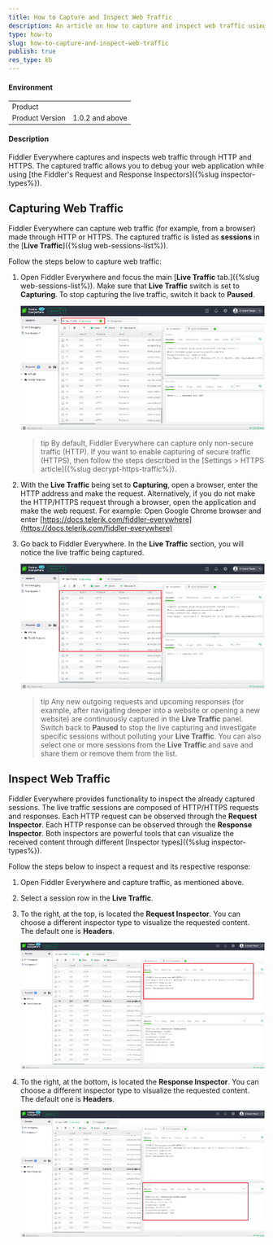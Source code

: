 ```yaml
---
title: How to Capture and Inspect Web Traffic
description: An article on how to capture and inspect web traffic using Fiddler Everywhere
type: how-to
slug: how-to-capture-and-inspect-web-traffic
publish: true
res_type: kb
---
```



#### Environment

|   |   |
|---|---|
| Product   |
| Product Version | 1.0.2 and above  |

#### Description

Fiddler Everywhere captures and inspects web traffic through HTTP and HTTPS. The captured traffic allows you to debug your web application while using [the Fiddler's Request and Response Inspectors]({%slug inspector-types%}).

## Capturing Web Traffic

Fiddler Everywhere can capture web traffic (for example, from a browser) made through HTTP or HTTPS. The captured traffic is listed as __sessions__ in the [__Live Traffic__]({%slug web-sessions-list%}).

Follow the steps below to capture web traffic:

1. Open Fiddler Everywhere and focus the main [__Live Traffic__ tab.]({%slug web-sessions-list%}). Make sure that __Live Traffic__ switch is set to __Capturing__. To stop capturing the live traffic, switch it back to __Paused__.

    ![Capturing Live Traffic](../images/kb/capture-live-traffic-under-capture-and-inspect-web-traffic.png)

    >tip By default, Fiddler Everywhere can capture only non-secure traffic (HTTP). If you want to enable capturing of secure traffic (HTTPS), then follow the steps described in the [Settings > HTTPS article]({%slug decrypt-https-traffic%}).

2. With the __Live Traffic__ being set to __Capturing__, open a browser, enter the HTTP address and make the request. Alternatively, if you do not make the HTTP/HTTPS request through a browser, open the application and make the web request. For example: Open Google Chrome browser and enter [https://docs.telerik.com/fiddler-everywhere](https://docs.telerik.com/fiddler-everywhere)

3. Go back to Fiddler Everywhere. In the __Live Traffic__ section, you will notice the live traffic being captured.

    ![Capturing Live Traffic](../images/kb/capture-live-traffic-under-capture-and-inspect-web-traffic-1.png)

    >tip Any new outgoing requests and upcoming responses (for example, after navigating deeper into a website or opening a new website) are continuously captured in the **Live Traffic** panel. Switch back to **Paused** to stop the live capturing and investigate specific sessions without polluting your **Live Traffic**. You can also select one or more sessions from the **Live Traffic** and save and share them or remove them from the list.

## Inspect Web Traffic

Fiddler Everywhere provides functionality to inspect the already captured sessions. The live traffic sessions are composed of HTTP/HTTPS requests and responses. Each HTTP request can be observed through the __Request Inspector__. Each HTTP response can be observed through the __Response Inspector__. Both inspectors are powerful tools that can visualize the received content through different [Inspector types]({%slug inspector-types%}).

Follow the steps below to inspect a request and its respective response:

1. Open Fiddler Everywhere and capture traffic, as mentioned above.

2. Select a session row in the __Live Traffic__.

3. To the right, at the top, is located the __Request Inspector__. You can choose a different inspector type to visualize the requested content. The default one is __Headers__.

    ![Request Inspector](../images/kb/request-inspector-under-capture-and-inspect-web-traffic.png)

4. To the right, at the bottom, is located the __Response Inspector__. You can choose a different inspector type to visualize the requested content. The default one is __Headers__.

    ![Response Inspector](../images/kb/response-inspector-under-capture-and-inspect-web-traffic.png)
